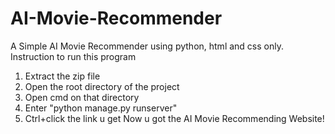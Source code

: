 # AI-Movie-Recommender
A Simple AI Movie Recommender using python, html and css only.
Instruction to run this program
1. Extract the zip file
2. Open the root directory of the project
3. Open cmd on that directory
4. Enter "python manage.py runserver"
5. Ctrl+click the link u get
Now u got the AI Movie Recommending Website!
